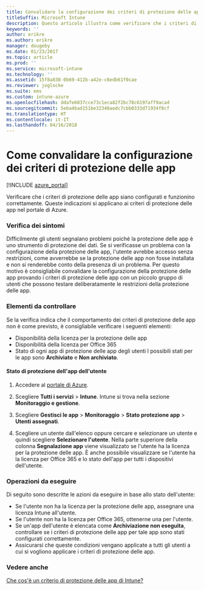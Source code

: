 ```yaml
---
title: Convalidare la configurazione dei criteri di protezione delle app
titleSuffix: Microsoft Intune
description: Questo articolo illustra come verificare che i criteri di protezione delle app siano configurati e funzionino correttamente.
keywords: ''
author: erikre
ms.author: erikre
manager: dougeby
ms.date: 01/23/2017
ms.topic: article
ms.prod: ''
ms.service: microsoft-intune
ms.technology: ''
ms.assetid: 15f8a838-0b69-412b-a42e-c6edb61f0cae
ms.reviewer: joglocke
ms.suite: ems
ms.custom: intune-azure
ms.openlocfilehash: ddafe6037cce73c1eca82f2bc78c6197aff9acad
ms.sourcegitcommit: 5eba4bad151be32346aedc7cbb0333d71934f8cf
ms.translationtype: HT
ms.contentlocale: it-IT
ms.lasthandoff: 04/16/2018
---
```

# <a name="how-to-validate-your-app-protection-policy-setup"></a>Come convalidare la configurazione dei criteri di protezione delle app

[!INCLUDE [azure_portal](./includes/azure_portal.md)]

Verificare che i criteri di protezione delle app siano configurati e funzionino correttamente. Queste indicazioni si applicano ai criteri di protezione delle app nel portale di Azure.

### <a name="checking-for-symptoms"></a>Verifica dei sintomi
Difficilmente gli utenti segnalano problemi poiché la protezione delle app è uno strumento di protezione dei dati. Se si verificasse un problema con la configurazione della protezione delle app, l'utente avrebbe accesso senza restrizioni, come avverrebbe se la protezione delle app non fosse installata e non si renderebbe conto della presenza di un problema. Per questo motivo è consigliabile convalidare la configurazione della protezione delle app provando i criteri di protezione delle app con un piccolo gruppo di utenti che possono testare deliberatamente le restrizioni della protezione delle app.


### <a name="what-to-check"></a>Elementi da controllare

Se la verifica indica che il comportamento dei criteri di protezione delle app non è come previsto, è consigliabile verificare i seguenti elementi:

- Disponibilità della licenza per la protezione delle app
- Disponibilità della licenza per Office 365
- Stato di ogni app di protezione delle app degli utenti I possibili stati per le app sono **Archiviato** e **Non archiviato**.

#### <a name="user-app-protection-status"></a>Stato di protezione dell'app dell'utente
1. Accedere al [portale di Azure](https://portal.azure.com).
2. Scegliere **Tutti i servizi** > **Intune**. Intune si trova nella sezione **Monitoraggio e gestione**.
1. Scegliere **Gestisci le app** > **Monitoraggio** >  **Stato protezione app** > **Utenti assegnati**.

2. Scegliere un utente dall'elenco oppure cercare e selezionare un utente e quindi scegliere **Selezionare l'utente**. Nella parte superiore della colonna **Segnalazione app** viene visualizzato se l'utente ha la licenza per la protezione delle app. È anche possibile visualizzare se l'utente ha la licenza per Office 365 e lo stato dell'app per tutti i dispositivi dell'utente.



### <a name="what-to-do"></a>Operazioni da eseguire
Di seguito sono descritte le azioni da eseguire in base allo stato dell'utente:

- Se l'utente non ha la licenza per la protezione delle app, assegnare una licenza Intune all'utente.
- Se l'utente non ha la licenza per Office 365, ottenerne una per l'utente.
- Se un'app dell'utente è elencata come **Archiviazione non eseguita**, controllare se i criteri di protezione delle app per tale app sono stati configurati correttamente.
- Assicurarsi che queste condizioni vengano applicate a tutti gli utenti a cui si vogliono applicare i criteri di protezione delle app.

### <a name="see-also"></a>Vedere anche

[Che cos'è un criterio di protezione delle app di Intune?](app-protection-policies.md)
